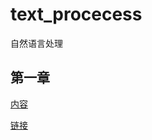 # text_procecess
自然语言处理

## 第一章
[内容](https://haha00gou.github.io/text_procecess/first%20chapter.html)


<a href="https://haha00gou.github.io/text_procecess/first%20chapter.html">链接</a>
